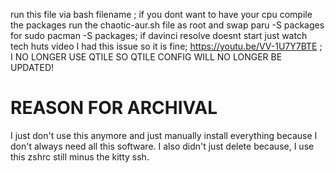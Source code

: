 run this file via bash filename ; if you dont want to have your cpu compile the packages run the chaotic-aur.sh file as root and swap paru -S packages for sudo pacman -S packages;
if davinci resolve doesnt start just watch tech huts video I had this issue so it is fine;
https://youtu.be/VV-1U7Y7BTE ; I NO LONGER USE QTILE SO QTILE CONFIG WILL NO LONGER BE UPDATED!

<html>
  <h1><strong>REASON FOR ARCHIVAL</strong></h1>
  <p>I just don't use this anymore and just manually install everything because I don't always need all this software.
  I also didn't just delete because, I use this zshrc still minus the kitty ssh.</p>
</html>
